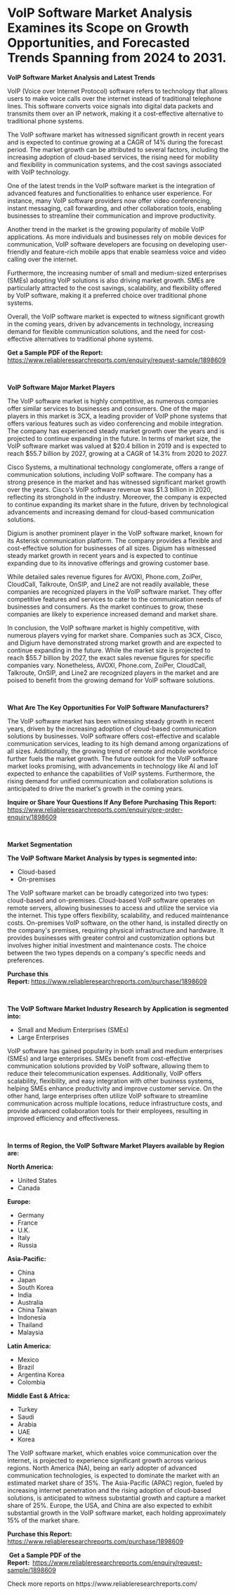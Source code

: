 <p><h1>VoIP Software Market Analysis Examines its Scope on Growth Opportunities, and Forecasted Trends Spanning from 2024 to 2031.</h1></p><p><strong>VoIP Software Market Analysis and Latest Trends</strong></p>
<p><p>VoIP (Voice over Internet Protocol) software refers to technology that allows users to make voice calls over the internet instead of traditional telephone lines. This software converts voice signals into digital data packets and transmits them over an IP network, making it a cost-effective alternative to traditional phone systems.</p><p>The VoIP software market has witnessed significant growth in recent years and is expected to continue growing at a CAGR of 14% during the forecast period. The market growth can be attributed to several factors, including the increasing adoption of cloud-based services, the rising need for mobility and flexibility in communication systems, and the cost savings associated with VoIP technology.</p><p>One of the latest trends in the VoIP software market is the integration of advanced features and functionalities to enhance user experience. For instance, many VoIP software providers now offer video conferencing, instant messaging, call forwarding, and other collaboration tools, enabling businesses to streamline their communication and improve productivity.</p><p>Another trend in the market is the growing popularity of mobile VoIP applications. As more individuals and businesses rely on mobile devices for communication, VoIP software developers are focusing on developing user-friendly and feature-rich mobile apps that enable seamless voice and video calling over the internet.</p><p>Furthermore, the increasing number of small and medium-sized enterprises (SMEs) adopting VoIP solutions is also driving market growth. SMEs are particularly attracted to the cost savings, scalability, and flexibility offered by VoIP software, making it a preferred choice over traditional phone systems.</p><p>Overall, the VoIP software market is expected to witness significant growth in the coming years, driven by advancements in technology, increasing demand for flexible communication solutions, and the need for cost-effective alternatives to traditional phone systems.</p></p>
<p><strong>Get a Sample PDF of the Report:&nbsp;</strong> <a href="https://www.reliableresearchreports.com/enquiry/request-sample/1898609">https://www.reliableresearchreports.com/enquiry/request-sample/1898609</a></p>
<p>&nbsp;</p>
<p><strong>VoIP Software Major Market Players</strong></p>
<p><p>The VoIP software market is highly competitive, as numerous companies offer similar services to businesses and consumers. One of the major players in this market is 3CX, a leading provider of VoIP phone systems that offers various features such as video conferencing and mobile integration. The company has experienced steady market growth over the years and is projected to continue expanding in the future. In terms of market size, the VoIP software market was valued at $20.4 billion in 2019 and is expected to reach $55.7 billion by 2027, growing at a CAGR of 14.3% from 2020 to 2027.</p><p>Cisco Systems, a multinational technology conglomerate, offers a range of communication solutions, including VoIP software. The company has a strong presence in the market and has witnessed significant market growth over the years. Cisco's VoIP software revenue was $1.3 billion in 2020, reflecting its stronghold in the industry. Moreover, the company is expected to continue expanding its market share in the future, driven by technological advancements and increasing demand for cloud-based communication solutions.</p><p>Digium is another prominent player in the VoIP software market, known for its Asterisk communication platform. The company provides a flexible and cost-effective solution for businesses of all sizes. Digium has witnessed steady market growth in recent years and is expected to continue expanding due to its innovative offerings and growing customer base.</p><p>While detailed sales revenue figures for AVOXI, Phone.com, ZoiPer, CloudCall, Talkroute, OnSIP, and Line2 are not readily available, these companies are recognized players in the VoIP software market. They offer competitive features and services to cater to the communication needs of businesses and consumers. As the market continues to grow, these companies are likely to experience increased demand and market share.</p><p>In conclusion, the VoIP software market is highly competitive, with numerous players vying for market share. Companies such as 3CX, Cisco, and Digium have demonstrated strong market growth and are expected to continue expanding in the future. While the market size is projected to reach $55.7 billion by 2027, the exact sales revenue figures for specific companies vary. Nonetheless, AVOXI, Phone.com, ZoiPer, CloudCall, Talkroute, OnSIP, and Line2 are recognized players in the market and are poised to benefit from the growing demand for VoIP software solutions.</p></p>
<p>&nbsp;</p>
<p><strong>What Are The Key Opportunities For VoIP Software Manufacturers?</strong></p>
<p><p>The VoIP software market has been witnessing steady growth in recent years, driven by the increasing adoption of cloud-based communication solutions by businesses. VoIP software offers cost-effective and scalable communication services, leading to its high demand among organizations of all sizes. Additionally, the growing trend of remote and mobile workforce further fuels the market growth. The future outlook for the VoIP software market looks promising, with advancements in technology like AI and IoT expected to enhance the capabilities of VoIP systems. Furthermore, the rising demand for unified communication and collaboration solutions is anticipated to drive the market's growth in the coming years.</p></p>
<p><strong>Inquire or Share Your Questions If Any Before Purchasing This Report:</strong> <a href="https://www.reliableresearchreports.com/enquiry/pre-order-enquiry/1898609">https://www.reliableresearchreports.com/enquiry/pre-order-enquiry/1898609</a></p>
<p>&nbsp;</p>
<p><strong>Market Segmentation</strong></p>
<p><strong>The VoIP Software Market Analysis by types is segmented into:</strong></p>
<p><ul><li>Cloud-based</li><li>On-premises</li></ul></p>
<p><p>The VoIP software market can be broadly categorized into two types: cloud-based and on-premises. Cloud-based VoIP software operates on remote servers, allowing businesses to access and utilize the service via the internet. This type offers flexibility, scalability, and reduced maintenance costs. On-premises VoIP software, on the other hand, is installed directly on the company's premises, requiring physical infrastructure and hardware. It provides businesses with greater control and customization options but involves higher initial investment and maintenance costs. The choice between the two types depends on a company's specific needs and preferences.</p></p>
<p><strong>Purchase this Report:&nbsp;</strong><a href="https://www.reliableresearchreports.com/purchase/1898609">https://www.reliableresearchreports.com/purchase/1898609</a></p>
<p>&nbsp;</p>
<p><strong>The VoIP Software Market Industry Research by Application is segmented into:</strong></p>
<p><ul><li>Small and Medium Enterprises (SMEs)</li><li>Large Enterprises</li></ul></p>
<p><p>VoIP software has gained popularity in both small and medium enterprises (SMEs) and large enterprises. SMEs benefit from cost-effective communication solutions provided by VoIP software, allowing them to reduce their telecommunication expenses. Additionally, VoIP offers scalability, flexibility, and easy integration with other business systems, helping SMEs enhance productivity and improve customer service. On the other hand, large enterprises often utilize VoIP software to streamline communication across multiple locations, reduce infrastructure costs, and provide advanced collaboration tools for their employees, resulting in improved efficiency and effectiveness.</p></p>
<p>&nbsp;</p>
<p><strong>In terms of Region, the VoIP Software Market Players available by Region are:</strong></p>
<p>
    <p> <strong> North America: </strong>
        <ul>
            <li>United States</li>
            <li>Canada</li>
        </ul>
        </p> 
    <p> <strong> Europe: </strong>
        <ul>
            <li>Germany</li>
            <li>France</li>
            <li>U.K.</li>
            <li>Italy</li>
            <li>Russia</li>
        </ul>
        </p> 
    <p> <strong> Asia-Pacific: </strong>
        <ul>
            <li>China</li>
            <li>Japan</li>
            <li>South Korea</li>
            <li>India</li>
            <li>Australia</li>
            <li>China Taiwan</li>
            <li>Indonesia</li>
            <li>Thailand</li>
            <li>Malaysia</li>
        </ul>
        </p> 
    <p> <strong> Latin America: </strong>
        <ul>
            <li>Mexico</li>
            <li>Brazil</li>
            <li>Argentina Korea</li>
            <li>Colombia</li>
        </ul>
        </p> 
    <p> <strong> Middle East & Africa: </strong>
        <ul>
            <li>Turkey</li>
            <li>Saudi</li>
            <li>Arabia</li>
            <li>UAE</li>
            <li>Korea</li>
        </ul>
    </p>
    </p>
<p><p>The VoIP software market, which enables voice communication over the internet, is projected to experience significant growth across various regions. North America (NA), being an early adopter of advanced communication technologies, is expected to dominate the market with an estimated market share of 35%. The Asia-Pacific (APAC) region, fueled by increasing internet penetration and the rising adoption of cloud-based solutions, is anticipated to witness substantial growth and capture a market share of 25%. Europe, the USA, and China are also expected to exhibit substantial growth in the VoIP software market, each holding approximately 15% of the market share.</p></p>
<p><strong>Purchase this Report: </strong><a href="https://www.reliableresearchreports.com/purchase/1898609">https://www.reliableresearchreports.com/purchase/1898609</a></p>
<p>&nbsp;<strong>Get a Sample PDF of the Report:&nbsp;&nbsp;</strong><a href="https://www.reliableresearchreports.com/enquiry/request-sample/1898609">https://www.reliableresearchreports.com/enquiry/request-sample/1898609</a></p>
<p><strong></strong></p>
<p>Check more reports on https://www.reliableresearchreports.com/</p>